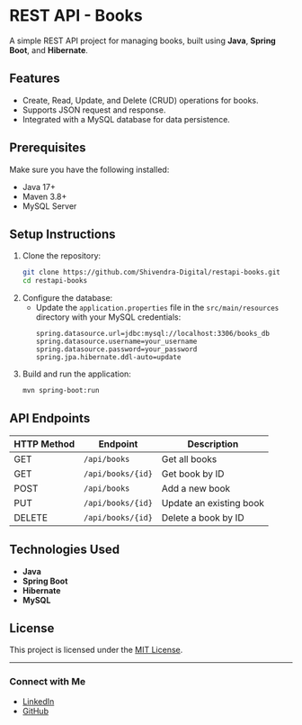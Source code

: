 # REST API - Books

A simple REST API project for managing books, built using **Java**, **Spring Boot**, and **Hibernate**.

## Features
- Create, Read, Update, and Delete (CRUD) operations for books.
- Supports JSON request and response.
- Integrated with a MySQL database for data persistence.

## Prerequisites
Make sure you have the following installed:
- Java 17+
- Maven 3.8+
- MySQL Server

## Setup Instructions
1. Clone the repository:
   ```bash
   git clone https://github.com/Shivendra-Digital/restapi-books.git
   cd restapi-books
   ```
2. Configure the database:
   - Update the `application.properties` file in the `src/main/resources` directory with your MySQL credentials:
     ```properties
     spring.datasource.url=jdbc:mysql://localhost:3306/books_db
     spring.datasource.username=your_username
     spring.datasource.password=your_password
     spring.jpa.hibernate.ddl-auto=update
     ```
3. Build and run the application:
   ```bash
   mvn spring-boot:run
   ```

## API Endpoints
| HTTP Method | Endpoint          | Description               |
|-------------|-------------------|---------------------------|
| GET         | `/api/books`      | Get all books             |
| GET         | `/api/books/{id}` | Get book by ID            |
| POST        | `/api/books`      | Add a new book            |
| PUT         | `/api/books/{id}` | Update an existing book   |
| DELETE      | `/api/books/{id}` | Delete a book by ID       |

## Technologies Used
- **Java**
- **Spring Boot**
- **Hibernate**
- **MySQL**

## License
This project is licensed under the [MIT License](LICENSE).

---

### Connect with Me
- [LinkedIn](https://www.linkedin.com/in/shivendra-sisodia)
- [GitHub](https://github.com/Shivendra-Digital)
